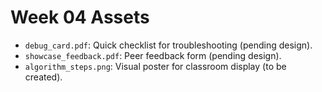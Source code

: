 # Week 04 Assets

- `debug_card.pdf`: Quick checklist for troubleshooting (pending design).
- `showcase_feedback.pdf`: Peer feedback form (pending design).
- `algorithm_steps.png`: Visual poster for classroom display (to be created).
